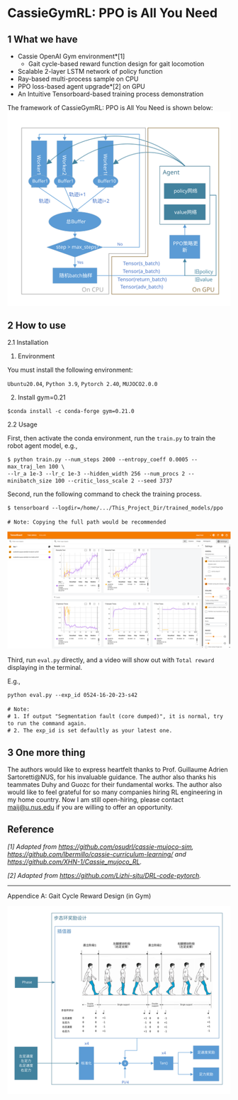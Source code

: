 # CassieGymRL: PPO is All You Need
## 1 What we have

- Cassie OpenAI Gym environment*[1]
    - Gait cycle-based reward function design for gait locomotion
- Scalable 2-layer LSTM network of policy function
- Ray-based multi-process sample on CPU
- PPO loss-based agent upgrade*[2] on GPU
- An Intuitive Tensorboard-based training process demonstration

The framework of CassieGymRL: PPO is All You Need is shown below:
![The overall framework of our method.](./readme-images/framework.svg)


## 2 How to use

2.1 Installation

1) Environment

You must install the following environment:

`Ubuntu20.04`, `Python 3.9`, `Pytorch 2.40`, `MUJOCO2.0.0`


2) Install gym=0.21

```
$conda install -c conda-forge gym=0.21.0
```


2.2 Usage

First, then activate the conda environment, run the `train.py` to train the robot agent model, e.g.,

```
$ python train.py --num_steps 2000 --entropy_coeff 0.0005 --max_traj_len 100 \
--lr_a 1e-3 --lr_c 1e-3 --hidden_width 256 --num_procs 2 --minibatch_size 100 --critic_loss_scale 2 --seed 3737
```

Second, run the following command to check the training process.

```
$ tensorboard --logdir=/home/.../This_Project_Dir/trained_models/ppo

# Note: Copying the full path would be recommended
```

![The tensorboard.](./readme-images/tensorboard.png)

Third, run `eval.py` directly, and a video will show out with `Total reward` displaying in the terminal.

E.g.,

```
python eval.py --exp_id 0524-16-20-23-s42

# Note:
# 1. If output "Segmentation fault (core dumped)", it is normal, try to run the command again.
# 2. The exp_id is set defaultly as your latest one.
```



## 3 One more thing

The authors would like to express heartfelt thanks to Prof. Guillaume Adrien Sartoretti@NUS, for his invaluable guidance. The author also thanks his teammates Duhy and Guozc for their fundamental works. The author also would like to feel grateful for so many companies hiring RL engineering in my home country. Now I am still open-hiring, please contact maij@u.nus.edu if you are willing to offer an opportunity.



## Reference
*[1] Adapted from https://github.com/osudrl/cassie-mujoco-sim, https://github.com/lbermillo/cassie-curriculum-learning/ and https://github.com/XHN-1/Cassie_mujoco_RL.*

*[2] Adapted from https://github.com/Lizhi-sjtu/DRL-code-pytorch.*


---

Appendice A: Gait Cycle Reward Design (in Gym)

![Appendice A.](./readme-images/gait_cycle_design.svg)
